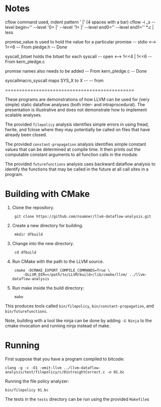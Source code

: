 # Notes

cflow command used, indent pattern '    |' (4 spaces with a bar)
cflow -i _s --level begin='' --level '0=    |' --level '1=    |' --level end0='' --level end1='' *.c | less

promise_value is used to hold the value for a particular promise -- stdio <--> 1<<6  -- From pledge.h -- Done

syscall_bitset holds the bitset for each syscall -- open <--> 1<<4 | 1<<6 -- From kern_pledge.c

promise names also needs to be added -- From kern_pledge.c -- Done

syscallmacro_syscall maps SYS_X to X -- -- from 


==============================================

These programs are demonstrations of how LLVM can be used for (very simple)
static dataflow analyses (both inter- and intraprocedural). The presentation
is illustrative and does not demonstrate how to implement scalable analyses.

The provided `filepolicy` analysis identifies simple errors in using fread,
fwrite, and fclose where they may potentially be called on files that have
already been closed.

The provided `constant-propagation` analysis identifies simple constant values
that can be determined at compile time. It then prints out the computable
constant arguments to all function calls in the module.

The provided `futurefunctions` analysis uses backward dataflow analysis to
identify the functions that may be called in the future at all call sites
in a program.

Building with CMake
==============================================
1. Clone the repository.

        git clone https://github.com/nsumner/llvm-dataflow-analysis.git

2. Create a new directory for building.

        mkdir dfbuild

3. Change into the new directory.

        cd dfbuild

4. Run CMake with the path to the LLVM source.

        cmake -DCMAKE_EXPORT_COMPILE_COMMANDS=True \
            -DLLVM_DIR=</path/to/LLVM/build>/lib/cmake/llvm/ ../llvm-dataflow-analysis

5. Run make inside the build directory:

        make

This produces tools called `bin/filepolicy`, `bin/constant-propagation`,
and `bin/futurefunctions`.

Note, building with a tool like ninja can be done by adding `-G Ninja` to
the cmake invocation and running ninja instead of make.

Running
==============================================

First suppose that you have a program compiled to bitcode:

    clang -g -c -O1 -emit-llvm ../llvm-dataflow-analysis/test/filepolicy/c/01straightCorrect.c -o 01.bc

Running the file policy analyzer:

    bin/filepolicy 01.bc

The tests in the `tests` directory can be run using the provided `Makefile`s

